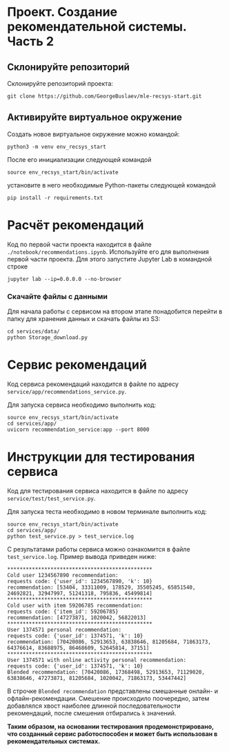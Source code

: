 # Проект. Создание рекомендательной системы. Часть 2

## Склонируйте репозиторий

Склонируйте репозиторий проекта:

```
git clone https://github.com/GeorgeBuslaev/mle-recsys-start.git
```

## Активируйте виртуальное окружение

Создать новое виртуальное окружение можно командой:

```
python3 -m venv env_recsys_start
```

После его инициализации следующей командой

```
source env_recsys_start/bin/activate
```

установите в него необходимые Python-пакеты следующей командой

```
pip install -r requirements.txt
```
# Расчёт рекомендаций

Код по первой части проекта находится в файле `./notebook/recommendations.ipynb`. Используйте его для выполнения первой части проекта. Для этого запустите Jupyter Lab в командной строке

```
jupyter lab --ip=0.0.0.0 --no-browser
```

### Скачайте файлы с данными

Для начала работы с сервисом на втором этапе понадобится перейти в папку для хранения данных и скачать файлы из S3:

```
cd services/data/
python Storage_download.py
```

# Сервис рекомендаций

Код сервиса рекомендаций находится в файле по адресу `service/app/recommendations_service.py`.

Для запуска сервиса необходимо выполнить код:

```
source env_recsys_start/bin/activate
cd services/app/
uvicorn recommendation_service:app --port 8000 

```

# Инструкции для тестирования сервиса

Код для тестирования сервиса находится в файле по адресу `service/test/test_service.py`.

Для запуска теста необходимо в новом терминале выполнить код:

```
source env_recsys_start/bin/activate
cd services/app/
python test_service.py > test_service.log
```

С результатами работы сервиса можно ознакомится в файле `test_service.log`. Пример вывода приведен ниже:

```
***********************************************
Cold user 1234567890 recommendation:
requests code: {'user_id': 1234567890, 'k': 10}
recommendation: [53404, 33311009, 178529, 35505245, 65851540, 24692821, 32947997, 51241318, 795836, 45499814]
***********************************************
Cold user with item 59206785 recommendation:
requests code: {'item_id': 59206785}
recommendation: [47273871, 1020042, 56822013]
***********************************************
User 1374571 personal recommendation:
requests code: {'user_id': 1374571, 'k': 10}
recommendation: [70420086, 52913653, 63838646, 81205684, 71863173, 64376614, 83688975, 86468609, 52645814, 37151]
***********************************************
User 1374571 with online activity personal recommendation:
requests code: {'user_id': 1374571, 'k': 10}
Blended recommendation: [70420086, 17368498, 52913653, 71129020, 63838646, 47273871, 81205684, 1020042, 71863173, 53447442]
```
 
 В строчке `Blended recommendation` представлены смешанные онлайн- и офлайн-рекомендации. Смешение происходило поочередно, затем добавлялся хвост наиболее длинной последовательности рекомендаций, после смешения отбирались `k` значений.

 **Таким образом, на основании тестирования продемонстрировано, что созданный сервис работоспособен и может быть использован в рекомендательных системах.**